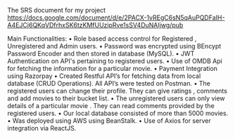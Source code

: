 The SRS document for my project https://docs.google.com/document/d/e/2PACX-1vREgC6sN5qAuPQDFaIH-A4EJCj6QKqVDfrhxSK6tzKMfUUzipRve1sSV4DuNAIjwg/pub

Main Functionalities:
• Role based access control for Registered , Unregistered and Admin users.
• Password was encrypted using BEncypt Password Encoder and then stored in database (MySQL).
• JWT Authentication on API's pertaining to registered users.
• Use of OMDB Api for fetching the information for a particular movie.
• Payment Integration using Razorpay
• Created Restful API’s for fetching data from local database (CRUD Operations). All API’s were tested on
Postman.
• The registered users can change their profile. They can give ratings , comments and add movies to their bucket
list.
• The unregistered users can only view details of a particular movie . They can read comments provided by the
registered users.
• Our local database consisted of more than 5000 movies.
• Was deployed using AWS using BeanStalk.
• Use of Axios for server integration via ReactJS.
